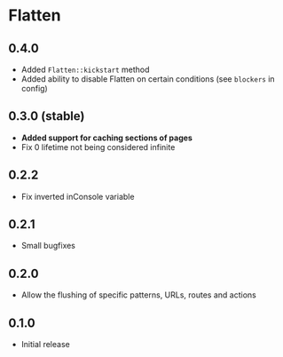 # Flatten

## 0.4.0

- Added `Flatten::kickstart` method
- Added ability to disable Flatten on certain conditions (see `blockers` in config)

## 0.3.0 (stable)

- **Added support for caching sections of pages**
- Fix 0 lifetime not being considered infinite

## 0.2.2

- Fix inverted inConsole variable

## 0.2.1

- Small bugfixes

## 0.2.0

- Allow the flushing of specific patterns, URLs, routes and actions

## 0.1.0

- Initial release